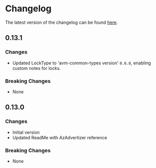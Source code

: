 # Changelog

The latest version of the changelog can be found [here](https://github.com/Azure/bicep-registry-modules/blob/main/avm/res/synapse/workspace/CHANGELOG.md).

## 0.13.1

### Changes

- Updated LockType to 'avm-common-types version' `0.6.0`, enabling custom notes for locks.

### Breaking Changes

- None

## 0.13.0

### Changes

- Initial version
- Updated ReadMe with AzAdvertizer reference

### Breaking Changes

- None
